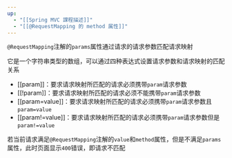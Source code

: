 ```yaml
---
up:
  - "[[Spring MVC 課程描述]]"
  - "[[@RequestMapping 的 method 属性]]"
---
```

`@RequestMapping`注解的`params`属性通过请求的请求参数匹配请求映射

它是一个字符串类型的数组，可以通过四种表达式设置请求参数和请求映射的匹配关系

- [[param]]：要求请求映射所匹配的请求必须携带`param`请求参数
- [[!param]]：要求请求映射所匹配的请求必须不能携带`param`请求参数
- [[param=value]]：要求请求映射所匹配的请求必须携带`param`请求参数且`param=value`
- [[param!=value]]：要求请求映射所匹配的请求必须携带`param`请求参数但是`param!=value`

若当前请求满足`@RequestMapping`注解的`value`和`method`属性，但是不满足`params`属性，此时页面显示`400`错误，即请求不匹配